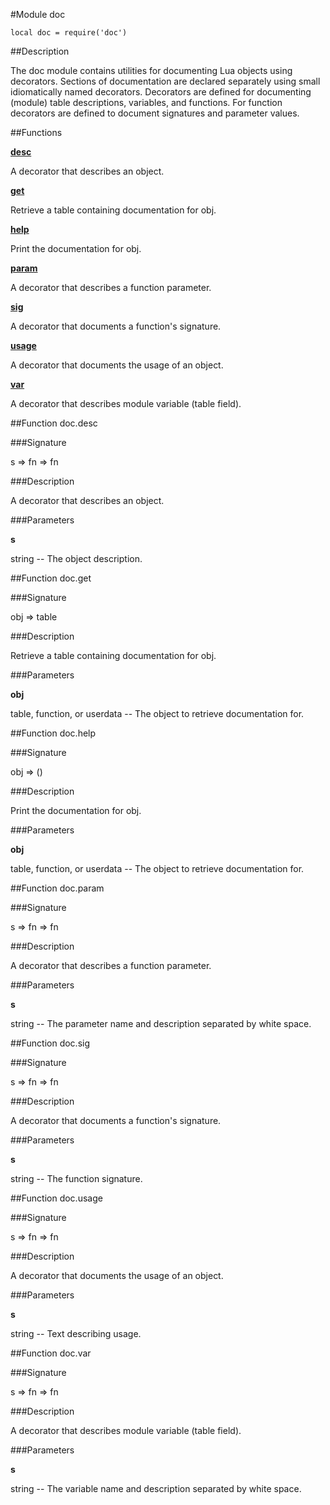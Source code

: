 #Module doc

    local doc = require('doc')

##Description

The doc module contains utilities for documenting Lua objects using
decorators.  Sections of documentation are declared separately using
small idiomatically named decorators.  Decorators are defined for
documenting (module) table descriptions, variables, and functions.  For
function decorators are defined to document signatures and parameter
values.

##Functions

**[desc](#function-docdesc)**

A decorator that describes an object.

**[get](#function-docget)**

Retrieve a table containing documentation for obj.

**[help](#function-dochelp)**

Print the documentation for obj.

**[param](#function-docparam)**

A decorator that describes a function parameter.

**[sig](#function-docsig)**

A decorator that documents a function's signature.

**[usage](#function-docusage)**

A decorator that documents the usage of an object.

**[var](#function-docvar)**

A decorator that describes module variable (table field).

##Function doc.desc

###Signature

s => fn => fn

###Description

A decorator that describes an object.

###Parameters

**s**

string -- The object description.

##Function doc.get

###Signature

obj => table

###Description

Retrieve a table containing documentation for obj.

###Parameters

**obj**

table, function, or userdata -- The object to retrieve documentation for.

##Function doc.help

###Signature

obj => ()

###Description

Print the documentation for obj.

###Parameters

**obj**

table, function, or userdata -- The object to retrieve documentation for.

##Function doc.param

###Signature

s => fn => fn

###Description

A decorator that describes a function parameter.

###Parameters

**s**

string -- The parameter name and description separated by white space.

##Function doc.sig

###Signature

s => fn => fn

###Description

A decorator that documents a function's signature.

###Parameters

**s**

string -- The function signature.

##Function doc.usage

###Signature

s => fn => fn

###Description

A decorator that documents the usage of an object.

###Parameters

**s**

string -- Text describing usage.

##Function doc.var

###Signature

s => fn => fn

###Description

A decorator that describes module variable (table field).

###Parameters

**s**

string -- The variable name and description separated by white space.

